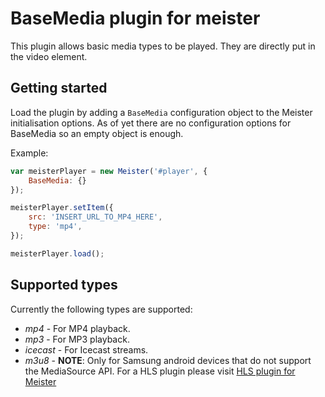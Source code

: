 BaseMedia plugin for meister
===========

This plugin allows basic media types to be played. They are directly put in the video element.

Getting started
-----------

Load the plugin by adding a `BaseMedia` configuration object to the Meister initialisation options. As of yet there are no configuration options for BaseMedia so an empty object is enough.

Example:

``` JavaScript
var meisterPlayer = new Meister('#player', {
    BaseMedia: {}
});

meisterPlayer.setItem({
    src: 'INSERT_URL_TO_MP4_HERE',
    type: 'mp4',
});

meisterPlayer.load();

```

Supported types
---------

Currently the following types are supported:

- *mp4* - For MP4 playback.
- *mp3* - For MP3 playback.
- *icecast* - For Icecast streams.
- *m3u8* - **NOTE**: Only for Samsung android devices that do not support the MediaSource API. For a HLS plugin please visit [HLS plugin for Meister](https://github.com/meisterplayer/media-hls)
